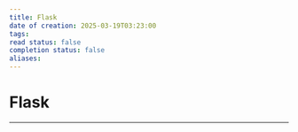 ```yaml
---
title: Flask
date of creation: 2025-03-19T03:23:00
tags: 
read status: false
completion status: false
aliases:
---
```

# Flask
---
